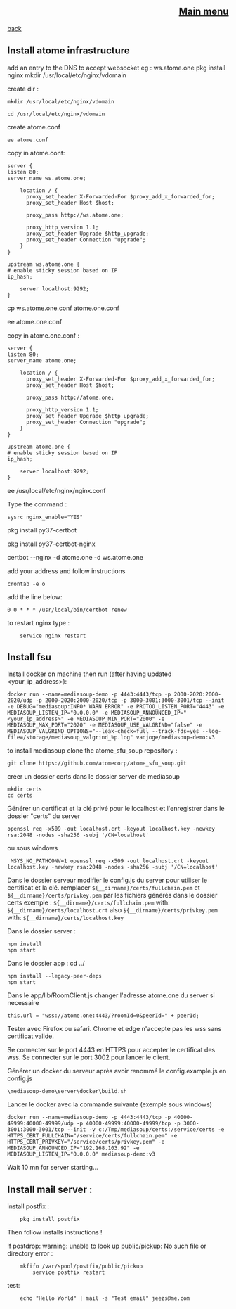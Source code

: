 <span align="right">

[Main menu](../atome.md)
-
</span>
<span align="left">

[back](./kickstart.md)

</span>


Install atome infrastructure
-

add an entry to the DNS to accept websocket eg : ws.atome.one pkg install nginx mkdir /usr/local/etc/nginx/vdomain

 create dir :

    mkdir /usr/local/etc/nginx/vdomain

    cd /usr/local/etc/nginx/vdomain

create atome.conf

    ee atome.conf

 copy in atome.conf:

    server {
    listen 80;
    server_name ws.atome.one;
    
        location / {
          proxy_set_header X-Forwarded-For $proxy_add_x_forwarded_for;
          proxy_set_header Host $host;
    
          proxy_pass http://ws.atome.one;
    
          proxy_http_version 1.1;
          proxy_set_header Upgrade $http_upgrade;
          proxy_set_header Connection "upgrade";
        }
    }
    
    upstream ws.atome.one {
    # enable sticky session based on IP
    ip_hash;
    
        server localhost:9292;
    }

cp ws.atome.one.conf atome.one.conf

ee atome.one.conf

copy in atome.one.conf :

    server {
    listen 80;
    server_name atome.one;
    
        location / {
          proxy_set_header X-Forwarded-For $proxy_add_x_forwarded_for;
          proxy_set_header Host $host;
    
          proxy_pass http://atome.one;
    
          proxy_http_version 1.1;
          proxy_set_header Upgrade $http_upgrade;
          proxy_set_header Connection "upgrade";
        }
    }
    
    upstream atome.one {                                             
    # enable sticky session based on IP                            
    ip_hash;
    
        server localhost:9292;                                         
    }                                                                 

ee /usr/local/etc/nginx/nginx.conf

[comment]: <> (add at the end of the file inside the bracket: )

[comment]: <> (include "vdomain/*.conf";)

Type the command : 

    sysrc nginx_enable="YES"


pkg install py37-certbot

pkg install py37-certbot-nginx

certbot --nginx -d atome.one -d ws.atome.one

add your address and follow instructions

    crontab -e o

add the line below: 

    0 0 * * * /usr/local/bin/certbot renew



to restart nginx type :

        service nginx restart

Install fsu
-
Install docker on machine then run (after having updated <your_ip_address>):

    docker run --name=mediasoup-demo -p 4443:4443/tcp -p 2000-2020:2000-2020/udp -p 2000-2020:2000-2020/tcp -p 3000-3001:3000-3001/tcp --init -e DEBUG="mediasoup:INFO* WARN ERROR" -e PROTOO_LISTEN_PORT="4443" -e MEDIASOUP_LISTEN_IP="0.0.0.0" -e MEDIASOUP_ANNOUNCED_IP="<your_ip_address>" -e MEDIASOUP_MIN_PORT="2000" -e MEDIASOUP_MAX_PORT="2020" -e MEDIASOUP_USE_VALGRIND="false" -e MEDIASOUP_VALGRIND_OPTIONS="--leak-check=full --track-fds=yes --log-file=/storage/mediasoup_valgrind_%p.log" vanjoge/mediasoup-demo:v3
    

to install mediasoup clone the atome_sfu_soup repository :

    git clone https://github.com/atomecorp/atome_sfu_soup.git

créer un dossier certs dans le dossier server de mediasoup
    
    mkdir certs
    cd certs

Générer un certificat et la clé privé pour le localhost et l'enregistrer dans le dossier "certs" du server

    openssl req -x509 -out localhost.crt -keyout localhost.key -newkey rsa:2048 -nodes -sha256 -subj '/CN=localhost'

ou sous windows

     MSYS_NO_PATHCONV=1 openssl req -x509 -out localhost.crt -keyout localhost.key -newkey rsa:2048 -nodes -sha256 -subj '/CN=localhost'  
  
Dans le dossier serveur modifier le config.js du server pour utiliser le certificat et la clé.
    remplacer `${__dirname}/certs/fullchain.pem` et  `${__dirname}/certs/privkey.pem` par les fichiers générés dans le dossier certs
exemple :
        `${__dirname}/certs/fullchain.pem`
with:
        `${__dirname}/certs/localhost.crt`
also
        `${__dirname}/certs/privkey.pem`
with:
        `${__dirname}/certs/localhost.key`

Dans le dossier server :
    
    npm install
    npm start

Dans le dossier app : cd ../

    npm install --legacy-peer-deps
    npm start

Dans le app/lib/RoomClient.js
changer l'adresse atome.one du server si necessaire

    this.url = "wss://atome.one:4443/?roomId=0&peerId=" + peerId;
    
Tester avec Firefox ou safari. Chrome et edge n'accepte pas les wss sans certificat valide.

Se connecter sur le port 4443 en HTTPS pour accepter le certificat des wss.
Se connecter sur le port 3002 pour lancer le client.
    
Générer un docker du serveur après avoir renommé le config.example.js en config.js

    \mediasoup-demo\server\docker\build.sh
    
Lancer le docker avec la commande suivante (exemple sous windows)

    docker run --name=mediasoup-demo -p 4443:4443/tcp -p 40000-49999:40000-49999/udp -p 40000-49999:40000-49999/tcp -p 3000-3001:3000-3001/tcp --init -v c:/Tmp/mediasoup/certs:/service/certs -e HTTPS_CERT_FULLCHAIN="/service/certs/fullchain.pem" -e HTTPS_CERT_PRIVKEY="/service/certs/privkey.pem" -e MEDIASOUP_ANNOUNCED_IP="192.168.103.92" -e MEDIASOUP_LISTEN_IP="0.0.0.0" mediasoup-demo:v3
    
    
Wait 10 mn for server starting...



Install mail server : 
-

install postfix :

        pkg install postfix
Then follow installs instructions !

if postdrop: warning: unable to look up public/pickup: No such file or directory error :

		mkfifo /var/spool/postfix/public/pickup
			service postfix restart
test:
        
        echo "Hello World" | mail -s "Test email" jeezs@me.com